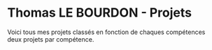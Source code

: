 # Thomas LE BOURDON - Projets


Voici tous mes projets classés en fonction de chaques compétences <br>
deux projets par compétence.
